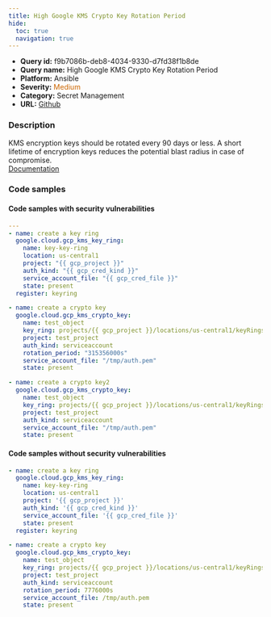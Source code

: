 ```yaml
---
title: High Google KMS Crypto Key Rotation Period
hide:
  toc: true
  navigation: true
---
```


<style>
  .highlight .hll {
    background-color: #ff171742;
  }
  .md-content {
    max-width: 1100px;
    margin: 0 auto;
  }
</style>

-   **Query id:** f9b7086b-deb8-4034-9330-d7fd38f1b8de
-   **Query name:** High Google KMS Crypto Key Rotation Period
-   **Platform:** Ansible
-   **Severity:** <span style="color:#C60">Medium</span>
-   **Category:** Secret Management
-   **URL:** [Github](https://github.com/Checkmarx/kics/tree/master/assets/queries/ansible/gcp/high_google_kms_crypto_key_rotation_period)

### Description
KMS encryption keys should be rotated every 90 days or less. A short lifetime of encryption keys reduces the potential blast radius in case of compromise.<br>
[Documentation](https://docs.ansible.com/ansible/latest/collections/google/cloud/gcp_kms_crypto_key_module.html)

### Code samples
#### Code samples with security vulnerabilities
```yaml title="Postitive test num. 1 - yaml file" hl_lines="18 23"
---
- name: create a key ring
  google.cloud.gcp_kms_key_ring:
    name: key-key-ring
    location: us-central1
    project: "{{ gcp_project }}"
    auth_kind: "{{ gcp_cred_kind }}"
    service_account_file: "{{ gcp_cred_file }}"
    state: present
  register: keyring

- name: create a crypto key
  google.cloud.gcp_kms_crypto_key:
    name: test_object
    key_ring: projects/{{ gcp_project }}/locations/us-central1/keyRings/key-key-ring
    project: test_project
    auth_kind: serviceaccount
    rotation_period: "315356000s"
    service_account_file: "/tmp/auth.pem"
    state: present

- name: create a crypto key2
  google.cloud.gcp_kms_crypto_key:
    name: test_object
    key_ring: projects/{{ gcp_project }}/locations/us-central1/keyRings/key-key-ring
    project: test_project
    auth_kind: serviceaccount
    service_account_file: "/tmp/auth.pem"
    state: present

```


#### Code samples without security vulnerabilities
```yaml title="Negative test num. 1 - yaml file"
- name: create a key ring
  google.cloud.gcp_kms_key_ring:
    name: key-key-ring
    location: us-central1
    project: '{{ gcp_project }}'
    auth_kind: '{{ gcp_cred_kind }}'
    service_account_file: '{{ gcp_cred_file }}'
    state: present
  register: keyring

- name: create a crypto key
  google.cloud.gcp_kms_crypto_key:
    name: test_object
    key_ring: projects/{{ gcp_project }}/locations/us-central1/keyRings/key-key-ring
    project: test_project
    auth_kind: serviceaccount
    rotation_period: 7776000s
    service_account_file: /tmp/auth.pem
    state: present

```
